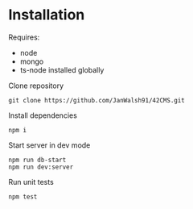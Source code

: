 # Installation

Requires:
- node
- mongo
- ts-node installed globally

Clone repository 
```
git clone https://github.com/JanWalsh91/42CMS.git
```
Install dependencies
```
npm i
```
Start server in dev mode
```
npm run db-start
npm run dev:server
```
Run unit tests
```
npm test
```